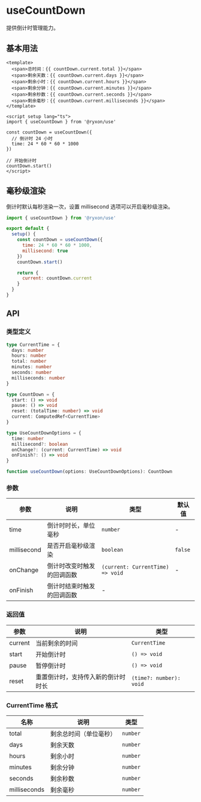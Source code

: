 # useCountDown

提供倒计时管理能力。

## 基本用法

```vue
<template>
  <span>总时间：{{ countDown.current.total }}</span>
  <span>剩余天数：{{ countDown.current.days }}</span>
  <span>剩余小时：{{ countDown.current.hours }}</span>
  <span>剩余分钟：{{ countDown.current.minutes }}</span>
  <span>剩余秒数：{{ countDown.current.seconds }}</span>
  <span>剩余毫秒：{{ countDown.current.milliseconds }}</span>
</template>

<script setup lang="ts">
import { useCountDown } from '@ryxon/use'

const countDown = useCountDown({
  // 倒计时 24 小时
  time: 24 * 60 * 60 * 1000
})

// 开始倒计时
countDown.start()
</script>
```

## 毫秒级渲染

倒计时默认每秒渲染一次，设置 millisecond 选项可以开启毫秒级渲染。

```js
import { useCountDown } from '@ryxon/use'

export default {
  setup() {
    const countDown = useCountDown({
      time: 24 * 60 * 60 * 1000,
      millisecond: true
    })
    countDown.start()

    return {
      current: countDown.current
    }
  }
}
```

## API

### 类型定义

```ts
type CurrentTime = {
  days: number
  hours: number
  total: number
  minutes: number
  seconds: number
  milliseconds: number
}

type CountDown = {
  start: () => void
  pause: () => void
  reset: (totalTime: number) => void
  current: ComputedRef<CurrentTime>
}

type UseCountDownOptions = {
  time: number
  millisecond?: boolean
  onChange?: (current: CurrentTime) => void
  onFinish?: () => void
}

function useCountDown(options: UseCountDownOptions): CountDown
```

### 参数

| 参数 | 说明 | 类型 | 默认值 |
| --- | --- | --- | --- |
| time | 倒计时时长，单位毫秒 | `number` | - |
| millisecond | 是否开启毫秒级渲染 | `boolean` | `false` |
| onChange | 倒计时改变时触发的回调函数 | `(current: CurrentTime) => void` | - |
| onFinish | 倒计时结束时触发的回调函数 | - |

### 返回值

| 参数    | 说明                               | 类型                    |
| ------- | ---------------------------------- | ----------------------- |
| current | 当前剩余的时间                     | `CurrentTime`           |
| start   | 开始倒计时                         | `() => void`            |
| pause   | 暂停倒计时                         | `() => void`            |
| reset   | 重置倒计时，支持传入新的倒计时时长 | `(time?: number): void` |

### CurrentTime 格式

| 名称         | 说明                   | 类型     |
| ------------ | ---------------------- | -------- |
| total        | 剩余总时间（单位毫秒） | `number` |
| days         | 剩余天数               | `number` |
| hours        | 剩余小时               | `number` |
| minutes      | 剩余分钟               | `number` |
| seconds      | 剩余秒数               | `number` |
| milliseconds | 剩余毫秒               | `number` |
